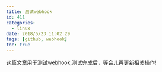 ```yaml
---
title: 测试webhook
id: 411
categories:
  - linux
date: 2018/5/23 11:02:29      
tags: [github, webhook]
toc: true
---
```


这篇文章用于测试webhook,测试完成后，等会儿再更新相关操作!

<!--more-->
